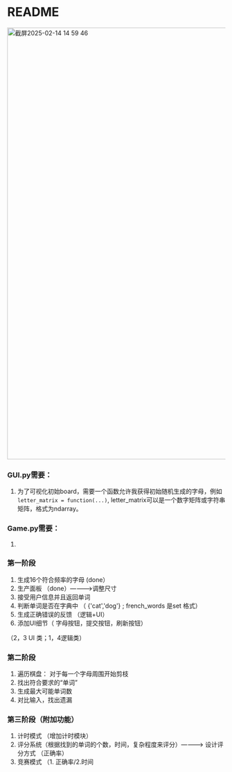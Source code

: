 # README
<img width="996" alt="截屏2025-02-14 14 59 46" src="https://github.com/user-attachments/assets/e5ec02ab-e5c5-4335-9879-15dea71b6b9f" />

### GUI.py需要：
1. 为了可视化初始board，需要一个函数允许我获得初始随机生成的字母，例如`letter_matrix = function(...)`, letter_matrix可以是一个数字矩阵或字符串矩阵，格式为ndarray。

### Game.py需要：
1. 
### 第一阶段

1. 生成16个符合频率的字母 (done）
2. 生产面板 （done）————>调整尺寸
4. 接受用户信息并且返回单词 
5. 判断单词是否在字典中 （ {'cat','dog'} ; french_words 是set 格式）
6. 生成正确错误的反馈 （逻辑+UI）
7. 添加UI细节（ 字母按钮，提交按钮，刷新按钮）

（2，3 UI 类；1，4逻辑类）

### 第二阶段

1. 遍历棋盘：
    对于每一个字母周围开始剪枝
2.  找出符合要求的“单词”
3.  生成最大可能单词数
4.  对比输入，找出遗漏

### 第三阶段（附加功能）

1. 计时模式 （增加计时模块）
2. 评分系统（根据找到的单词的个数，时间，复杂程度来评分）————> 设计评分方式 （正确率）
3. 竞赛模式 （1. 正确率/2.时间
